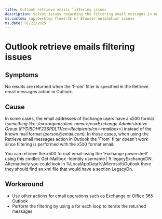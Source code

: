 ```yaml
---
title: Outlook retrieve emails filtering issues
description: Solves issues regarding the filtering email messages in outlook
ms.custom: sap:Desktop flows\UI or Browser automation issues
ms.date: 01/22/2025
---
```


# Outlook retrieve emails filtering issues

## Symptoms

No results are returned when the 'From' filter is specified in the Retrieve email messages action in Outlook.

## Cause

In some cases, the email addresses of Exchange users have a x500 format (_something like: /o\=<organization-name\>/ou=Exchange Administrative Group (FYDIBOHF23SPDLT)/cn=Recipients/cn=\<mailbox\>_) instead of the known mail format (_person@email.com_). In those cases, when using the Retrieve email messages action in Outlook the 'From' filter doesn't work since filtering is performed with the x500 format email.

You can retrieve the x500 format email using the 'Exchange powershell' using this cmdlet:
Get-Mailbox -Identity username | ft legacyExchangeDN.
Alternatively you could look in %LocalAppData%\Microsoft\Outlook there they should find an xml file that would have a section LegacyDn.

## Workaround

- Use other actions for email operations such as Exchange or Office 365 Outlook
- Perform the filtering by using a for each loop to iterate the returned messages